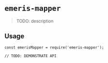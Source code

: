 # `emeris-mapper`

> TODO: description

## Usage

```
const emerisMapper = require('emeris-mapper');

// TODO: DEMONSTRATE API
```
